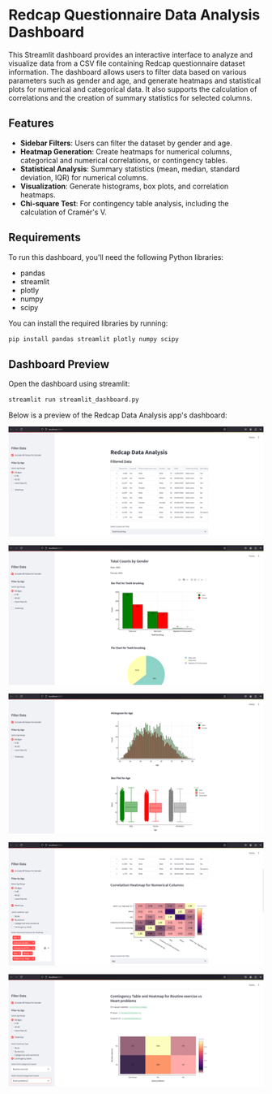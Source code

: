 # Redcap Questionnaire Data Analysis Dashboard

This Streamlit dashboard provides an interactive interface to analyze and visualize data from a CSV file containing Redcap questionnaire dataset information. The dashboard allows users to filter data based on various parameters such as gender and age, and generate heatmaps and statistical plots for numerical and categorical data. It also supports the calculation of correlations and the creation of summary statistics for selected columns.

## Features

- **Sidebar Filters**: Users can filter the dataset by gender and age.
- **Heatmap Generation**: Create heatmaps for numerical columns, categorical and numerical correlations, or contingency tables.
- **Statistical Analysis**: Summary statistics (mean, median, standard deviation, IQR) for numerical columns.
- **Visualization**: Generate histograms, box plots, and correlation heatmaps.
- **Chi-square Test**: For contingency table analysis, including the calculation of Cramér's V.

## Requirements

To run this dashboard, you'll need the following Python libraries:

- pandas
- streamlit
- plotly
- numpy
- scipy

You can install the required libraries by running:

```bash
pip install pandas streamlit plotly numpy scipy
```

## Dashboard Preview

Open the dashboard using streamlit:

```python
streamlit run streamlit_dashboard.py
```

Below is a preview of the Redcap Data Analysis app's dashboard:

![Dashboard Interface](images/interface.png)

![Barplot and piechart](images/Barplot_&_piechart.png)

![Histogram and boxplot](images/Histogram_&_boxplot.png)

![Correlation](images/correlation.png)

![Statistical analysis](images/statistical_analysis.png)
